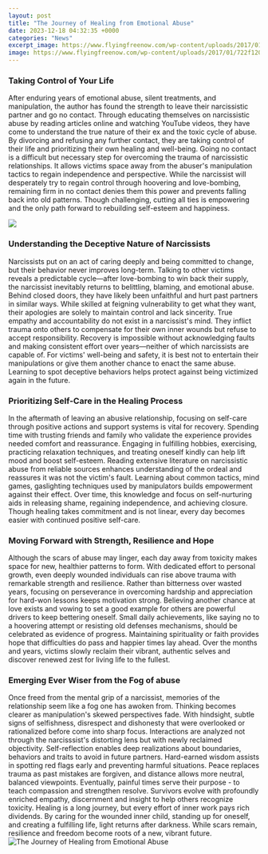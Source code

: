 ```yaml
---
layout: post
title: "The Journey of Healing from Emotional Abuse"
date: 2023-12-18 04:32:35 +0000
categories: "News"
excerpt_image: https://www.flyingfreenow.com/wp-content/uploads/2017/01/722f12093e455becbedcd335cc15d2ae.png
image: https://www.flyingfreenow.com/wp-content/uploads/2017/01/722f12093e455becbedcd335cc15d2ae.png
---
```


### Taking Control of Your Life
After enduring years of emotional abuse, silent treatments, and manipulation, the author has found the strength to leave their narcissistic partner and go no contact. Through educating themselves on narcissistic abuse by reading articles online and watching YouTube videos, they have come to understand the true nature of their ex and the toxic cycle of abuse. By divorcing and refusing any further contact, they are taking control of their life and prioritizing their own healing and well-being. 
Going no contact is a difficult but necessary step for overcoming the trauma of narcissistic relationships. It allows victims space away from the abuser's manipulation tactics to regain independence and perspective. While the narcissist will desperately try to regain control through hoovering and love-bombing, remaining firm in no contact denies them this power and prevents falling back into old patterns. Though challenging, cutting all ties is empowering and the only path forward to rebuilding self-esteem and happiness.

![](http://www.carolineabbott.com/wp-content/uploads/2015/10/A-Journey-to-Healing-Front-vf.jpg)
### Understanding the Deceptive Nature of Narcissists
Narcissists put on an act of caring deeply and being committed to change, but their behavior never improves long-term. Talking to other victims reveals a predictable cycle—after love-bombing to win back their supply, the narcissist inevitably returns to belittling, blaming, and emotional abuse. Behind closed doors, they have likely been unfaithful and hurt past partners in similar ways. While skilled at feigning vulnerability to get what they want, their apologies are solely to maintain control and lack sincerity. 
True empathy and accountability do not exist in a narcissist's mind. They inflict trauma onto others to compensate for their own inner wounds but refuse to accept responsibility. Recovery is impossible without acknowledging faults and making consistent effort over years—neither of which narcissists are capable of. For victims' well-being and safety, it is best not to entertain their manipulations or give them another chance to enact the same abuse. Learning to spot deceptive behaviors helps protect against being victimized again in the future.
### Prioritizing Self-Care in the Healing Process
In the aftermath of leaving an abusive relationship, focusing on self-care through positive actions and support systems is vital for recovery. Spending time with trusting friends and family who validate the experience provides needed comfort and reassurance. Engaging in fulfilling hobbies, exercising, practicing relaxation techniques, and treating oneself kindly can help lift mood and boost self-esteem. 
Reading extensive literature on narcissistic abuse from reliable sources enhances understanding of the ordeal and reassures it was not the victim's fault. Learning about common tactics, mind games, gaslighting techniques used by manipulators builds empowerment against their effect. Over time, this knowledge and focus on self-nurturing aids in releasing shame, regaining independence, and achieving closure. Though healing takes commitment and is not linear, every day becomes easier with continued positive self-care.
### Moving Forward with Strength, Resilience and Hope
Although the scars of abuse may linger, each day away from toxicity makes space for new, healthier patterns to form. With dedicated effort to personal growth, even deeply wounded individuals can rise above trauma with remarkable strength and resilience. Rather than bitterness over wasted years, focusing on perseverance in overcoming hardship and appreciation for hard-won lessons keeps motivation strong. 
Believing another chance at love exists and vowing to set a good example for others are powerful drivers to keep bettering oneself. Small daily achievements, like saying no to a hoovering attempt or resisting old defenses mechanisms, should be celebrated as evidence of progress. Maintaining spirituality or faith provides hope that difficulties do pass and happier times lay ahead. Over the months and years, victims slowly reclaim their vibrant, authentic selves and discover renewed zest for living life to the fullest.
### Emerging Ever Wiser from the Fog of abuse  
Once freed from the mental grip of a narcissist, memories of the relationship seem like a fog one has awoken from. Thinking becomes clearer as manipulation's skewed perspectives fade. With hindsight, subtle signs of selfishness, disrespect and dishonesty that were overlooked or rationalized before come into sharp focus. Interactions are analyzed not through the narcisssist's distorting lens but with newly reclaimed objectivity. 
Self-reflection enables deep realizations about boundaries, behaviors and traits to avoid in future partners. Hard-earned wisdom assists in spotting red flags early and preventing harmful situations. Peace replaces trauma as past mistakes are forgiven, and distance allows more  neutral, balanced viewpoints. Eventually, painful times serve their purpose - to teach compassion and strengthen resolve. Survivors evolve with profoundly enriched empathy, discernment and insight to help others recognize toxicity. 
Healing is a long journey, but every effort of inner work pays rich dividends. By caring for the wounded inner child, standing up for oneself, and creating a fulfilling life, light returns after darkness. While scars remain, resilience and freedom become roots of a new, vibrant future.
![The Journey of Healing from Emotional Abuse](https://www.flyingfreenow.com/wp-content/uploads/2017/01/722f12093e455becbedcd335cc15d2ae.png)